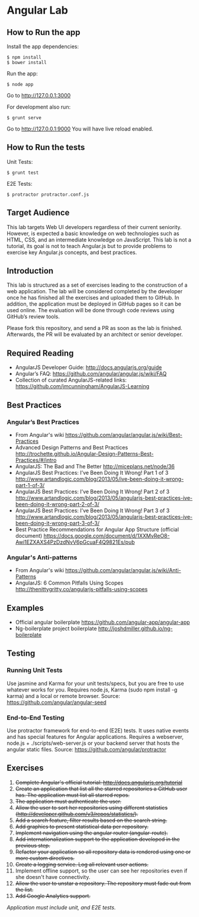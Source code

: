 Angular Lab
===========
## How to Run the app

Install the app dependencies:

    $ npm install
    $ bower install

Run the app:

    $ node app

Go to http://127.0.0.1:3000

For development also run:

    $ grunt serve

Go to http://127.0.0.1:9000
You will have live reload enabled.

## How to Run the tests

Unit Tests:

    $ grunt test

E2E Tests:

    $ protractor protractor.conf.js

## Target Audience
This lab targets Web UI developers regardless of their current seniority. However, is expected a basic knowledge on web technologies such as HTML, CSS, and an intermediate knowledge on JavaScript.
This lab is not a tutorial, its goal is not to teach Angular.js but to provide problems to exercise key Angular.js concepts, and best practices.

## Introduction
This lab is structured as a set of exercises leading to the construction of a web application. The lab will be considered completed by the developer once he has finished all the exercises and uploaded them to GitHub. In addition, the application must be deployed in GitHub pages so it can be used online. The evaluation will be done through code reviews using GitHub’s review tools.

Please fork this repository, and send a PR as soon as the lab is finished. Afterwards, the PR will be evaluated by an architect or senior developer. 

## Required Reading
- AngularJS Developer Guide: http://docs.angularjs.org/guide
- Angular’s FAQ: https://github.com/angular/angular.js/wiki/FAQ
- Collection of curated AngularJS-related links: https://github.com/jmcunningham/AngularJS-Learning

## Best Practices
### Angular’s Best Practices
- From Angular's wiki https://github.com/angular/angular.js/wiki/Best-Practices
- Advanced Design Patterns and Best Practices http://trochette.github.io/Angular-Design-Patterns-Best-Practices/#/intro
- AngularJS: The Bad and The Better http://miceplans.net/node/36
- AngularJS Best Practices: I’ve Been Doing It Wrong! Part 1 of 3 http://www.artandlogic.com/blog/2013/05/ive-been-doing-it-wrong-part-1-of-3/
- AngularJS Best Practices: I’ve Been Doing It Wrong! Part 2 of 3 http://www.artandlogic.com/blog/2013/05/angularjs-best-practices-ive-been-doing-it-wrong-part-2-of-3/
- AngularJS Best Practices: I’ve Been Doing It Wrong! Part 3 of 3 http://www.artandlogic.com/blog/2013/05/angularjs-best-practices-ive-been-doing-it-wrong-part-3-of-3/
- Best Practice Recommendations for Angular App Structure (official document) https://docs.google.com/document/d/1XXMvReO8-Awi1EZXAXS4PzDzdNvV6pGcuaF4Q9821Es/pub

### Angular's Anti-patterns
- From Angular's wiki https://github.com/angular/angular.js/wiki/Anti-Patterns
- AngularJS: 6 Common Pitfalls Using Scopes http://thenittygritty.co/angularjs-pitfalls-using-scopes

## Examples
- Official angular boilerplate https://github.com/angular-app/angular-app
- Ng-boilerplate project boilerplate http://joshdmiller.github.io/ng-boilerplate

## Testing
### Running Unit Tests
Use  jasmine and Karma for your unit tests/specs, but you are free to use whatever works for you.
Requires node.js, Karma (sudo npm install -g karma) and a local or remote browser.
Source: https://github.com/angular/angular-seed
### End-to-End Testing
Use protractor framework for end-to-end (E2E) tests. It uses native events and has special features for Angular applications.
Requires a webserver, node.js + ./scripts/web-server.js or your backend server that hosts the angular static files.
Source: https://github.com/angular/protractor

## Exercises
1. ~~Complete Angular's official tutorial: http://docs.angularjs.org/tutorial~~
2. ~~Create an application that list all the starred repositories a GitHub user has. The application must list all starred repos.~~
3. ~~The application must authenticate the user.~~
4. ~~Allow the user to sort her repositories using different statistics (http://developer.github.com/v3/repos/statistics/).~~
5. ~~Add a search feature, filter results based on the search string.~~
6. ~~Add graphics to present statistical data per repository.~~
7. ~~Implement navigation using the angular router (angular-route).~~
8. ~~Add internationalization support to the application developed in the previous step.~~
9. ~~Refactor your application so all repository data is rendered using one or more custom directives.~~
10. ~~Create a logging service. Log all relevant user actions.~~
11. Implement offline support, so the user can see her repositories even if she doesn't have connectivity.
12. ~~Allow the user to unstar a repository. The repository must fade out from the list.~~
13. ~~Add Google Analytics support.~~

_Application must include unit, and E2E tests._
 
